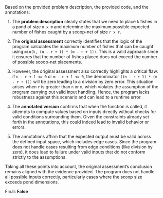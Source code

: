 Based on the provided problem description, the provided code, and the annotations:

1. The **problem description** clearly states that we need to place `k` fishes in a pond of size `n x m` and determine the maximum possible expected number of fishes caught by a scoop-net of size `r x r`. 

2. The **original assessment** correctly identifies that the logic of the program calculates the maximum number of fishes that can be caught using `min(k, (n - r + 1) * (m - r + 1))`. This is a valid approach since it ensures that the number of fishes placed does not exceed the number of possible scoop-net placements.

3. However, the original assessment also correctly highlights a critical flaw: if `n - r + 1 <= 0` or `m - r + 1 <= 0`, the denominator `((n - r + 1) * (m - r + 1))` will be zero leading to a division by zero error. This situation arises when `r` is greater than `n` or `m`, which violates the assumption of the program carrying out valid input handling. Hence, the program lacks robustness against this scenario and can lead to a runtime error.

4. The **annotated version** confirms that when the function is called, it attempts to compute values based on inputs directly without checks for valid conditions surrounding them. Given the constraints already set forth in the annotations, this could indeed lead to invalid behavior or errors.

5. The annotations affirm that the expected output must be valid across the defined input space, which includes edge cases. Since the program does not handle cases resulting from edge conditions (like division by zero), it does lead to failure under valid inputs that do not conform strictly to the assumptions.

Taking all these points into account, the original assessment’s conclusion remains aligned with the evidence provided. The program does not handle all possible inputs correctly, particularly cases where the scoop size exceeds pond dimensions.

Final: **False**